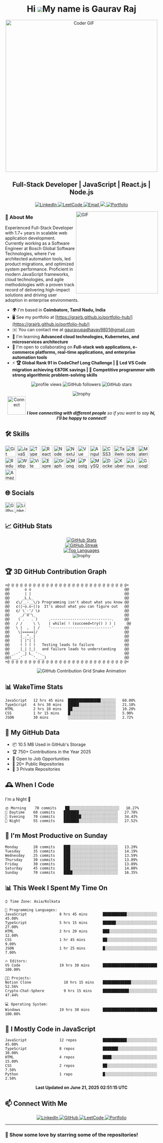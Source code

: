 # <div align="center">Hi ![](https://user-images.githubusercontent.com/18350557/176309783-0785949b-9127-417c-8b55-ab5a4333674e.gif)My name is Gaurav Raj</div>

<div align="center">
  <img src="https://media.giphy.com/media/SWoSkN6DxTszqIKEqv/giphy.gif" alt="Coder GIF" width="500">
</div>

## <div align="center">Full-Stack Developer | JavaScript | React.js | Node.js</div>

<p align="center">
  <a href="https://www.linkedin.com/in/gaurav-raj-095a8a129/" target="_blank">
    <img src="https://img.shields.io/badge/LinkedIn-0077B5?style=for-the-badge&logo=linkedin&logoColor=white" alt="LinkedIn">
  </a>
  <a href="https://leetcode.com/u/gauravraj_9/" target="_blank">
    <img src="https://img.shields.io/badge/LeetCode-FFA116?style=for-the-badge&logo=leetcode&logoColor=white" alt="LeetCode">
  </a>
  <a href="mailto:gauravupadhavay9801@gmail.com" target="_blank">
    <img src="https://img.shields.io/badge/Email-D14836?style=for-the-badge&logo=gmail&logoColor=white" alt="Email">
  </a>
  <a href="https://www.github.com/grajrb" target="_blank" rel="noreferrer">
    <img src="https://img.shields.io/github/followers/grajrb?logo=github&style=for-the-badge&color=0891b2&labelColor=1c1917" />
  </a>
  <a href="https://grajrb.github.io/portfolio-hub/" target="_blank" rel="noreferrer">
    <img src="https://img.shields.io/badge/Portfolio-4285F4?style=for-the-badge&logo=Google-chrome&logoColor=white" alt="Portfolio" />
  </a>
</p>

<img align="right" height="270px" alt="GIF" src="https://i.pinimg.com/originals/e4/26/70/e426702edf874b181aced1e2fa5c6cde.gif" />

### 🚀 About Me

Experienced Full-Stack Developer with 1.7+ years in scalable web application development. Currently working as a Software Engineer at Bosch Global Software Technologies, where I've architected automation tools, led product migrations, and optimized system performance. Proficient in modern JavaScript frameworks, cloud technologies, and agile methodologies with a proven track record of delivering high-impact solutions and driving user adoption in enterprise environments.

- 🌍 I'm based in **Coimbatore, Tamil Nadu, India**
- 🖥️ See my portfolio at [https://grajrb.github.io/portfolio-hub/](https://grajrb.github.io/portfolio-hub/)
- ✉️ You can contact me at [gauravupadhavay9801@gmail.com](mailto:gauravupadhavay9801@gmail.com)
- 🧠 I'm learning **Advanced cloud technologies, Kubernetes, and microservices architecture**
- 🤝 I'm open to collaborating on **Full-stack web applications, e-commerce platforms, real-time applications, and enterprise automation tools**
- ⚡ **🏆 Global Rank 91 in CodeChef Long Challenge | 💼 Led VS Code migration achieving €870K savings | 🚀 Competitive programmer with strong algorithmic problem-solving skills**

<p align="center">
  <img src="https://komarev.com/ghpvc/?username=grajrb&label=Profile%20views&color=0e75b6&style=flat" alt="profile views" />
  <img src="https://img.shields.io/github/followers/grajrb?style=social" alt="GitHub followers" />
  <img src="https://img.shields.io/github/stars/grajrb?style=social" alt="GitHub stars" />
</p>

<div align="center">
  <img src="https://github-profile-trophy.vercel.app/?username=grajrb&theme=onedark&row=1&column=6" alt="trophy" />
</div>

<div align="center">
  <img src="https://media.giphy.com/media/LnQjpWaON8nhr21vNW/giphy.gif" width="60" alt="Connect" /> <em><b>I love connecting with different people</b> so if you want to say <b>hi, I'll be happy to connect!</b></em>
</div>

## 🛠️ Skills

<p align="left">
<a href="https://git-scm.com/" target="_blank" rel="noreferrer"><img src="https://raw.githubusercontent.com/danielcranney/readme-generator/main/public/icons/skills/git-colored.svg" width="36" height="36" alt="Git" title="Git"/></a>
<a href="https://developer.mozilla.org/en-US/docs/Web/JavaScript" target="_blank" rel="noreferrer"><img src="https://raw.githubusercontent.com/danielcranney/readme-generator/main/public/icons/skills/javascript-colored.svg" width="36" height="36" alt="JavaScript" title="JavaScript"/></a>
<a href="https://www.typescriptlang.org/" target="_blank" rel="noreferrer"><img src="https://raw.githubusercontent.com/danielcranney/readme-generator/main/public/icons/skills/typescript-colored.svg" width="36" height="36" alt="TypeScript" title="TypeScript"/></a>
<a href="https://reactjs.org/" target="_blank" rel="noreferrer"><img src="https://raw.githubusercontent.com/danielcranney/readme-generator/main/public/icons/skills/react-colored.svg" width="36" height="36" alt="React" title="React"/></a>
<a href="https://nodejs.org/en/" target="_blank" rel="noreferrer"><img src="https://raw.githubusercontent.com/danielcranney/readme-generator/main/public/icons/skills/nodejs-colored.svg" width="36" height="36" alt="NodeJS" title="NodeJS"/></a>
<a href="https://nextjs.org/docs" target="_blank" rel="noreferrer"><img src="https://raw.githubusercontent.com/danielcranney/readme-generator/main/public/icons/skills/nextjs-colored.svg" width="36" height="36" alt="NextJs" title="NextJs"/></a>
<a href="https://vuejs.org/" target="_blank" rel="noreferrer"><img src="https://raw.githubusercontent.com/danielcranney/readme-generator/main/public/icons/skills/vuejs-colored.svg" width="36" height="36" alt="Vue" title="Vue"/></a>
<a href="https://angular.io/" target="_blank" rel="noreferrer"><img src="https://raw.githubusercontent.com/danielcranney/readme-generator/main/public/icons/skills/angularjs-colored.svg" width="36" height="36" alt="Angular" title="Angular"/></a>
<a href="https://www.w3.org/TR/CSS/#css" target="_blank" rel="noreferrer"><img src="https://raw.githubusercontent.com/danielcranney/readme-generator/main/public/icons/skills/css3-colored.svg" width="36" height="36" alt="CSS3" title="CSS3"/></a>
<a href="https://tailwindcss.com/" target="_blank" rel="noreferrer"><img src="https://raw.githubusercontent.com/danielcranney/readme-generator/main/public/icons/skills/tailwindcss-colored.svg" width="36" height="36" alt="TailwindCSS" title="TailwindCSS"/></a>
<a href="https://getbootstrap.com/" target="_blank" rel="noreferrer"><img src="https://raw.githubusercontent.com/danielcranney/readme-generator/main/public/icons/skills/bootstrap-colored.svg" width="36" height="36" alt="Bootstrap" title="Bootstrap"/></a>
<a href="https://mui.com/" target="_blank" rel="noreferrer"><img src="https://raw.githubusercontent.com/danielcranney/readme-generator/main/public/icons/skills/materialui-colored.svg" width="36" height="36" alt="Material UI" title="Material UI"/></a>
<a href="https://redux.js.org/" target="_blank" rel="noreferrer"><img src="https://raw.githubusercontent.com/danielcranney/readme-generator/main/public/icons/skills/redux-colored.svg" width="36" height="36" alt="Redux" title="Redux"/></a>
<a href="https://webpack.js.org/" target="_blank" rel="noreferrer"><img src="https://raw.githubusercontent.com/danielcranney/readme-generator/main/public/icons/skills/webpack-colored.svg" width="36" height="36" alt="Webpack" title="Webpack"/></a>
<a href="https://vitejs.dev/" target="_blank" rel="noreferrer"><img src="https://raw.githubusercontent.com/danielcranney/readme-generator/main/public/icons/skills/vite-colored.svg" width="36" height="36" alt="Vite" title="Vite"/></a>
<a href="https://expressjs.com/" target="_blank" rel="noreferrer"><img src="https://raw.githubusercontent.com/danielcranney/readme-generator/main/public/icons/skills/express-colored.svg" width="36" height="36" alt="Express" title="Express"/></a>
<a href="https://graphql.org/" target="_blank" rel="noreferrer"><img src="https://raw.githubusercontent.com/danielcranney/readme-generator/main/public/icons/skills/graphql-colored.svg" width="36" height="36" alt="GraphQL" title="GraphQL"/></a>
<a href="https://www.mongodb.com/" target="_blank" rel="noreferrer"><img src="https://raw.githubusercontent.com/danielcranney/readme-generator/main/public/icons/skills/mongodb-colored.svg" width="36" height="36" alt="MongoDB" title="MongoDB"/></a>
<a href="https://www.postgresql.org/" target="_blank" rel="noreferrer"><img src="https://raw.githubusercontent.com/danielcranney/readme-generator/main/public/icons/skills/postgresql-colored.svg" width="36" height="36" alt="PostgreSQL" title="PostgreSQL"/></a>
<a href="https://www.mysql.com/" target="_blank" rel="noreferrer"><img src="https://raw.githubusercontent.com/danielcranney/readme-generator/main/public/icons/skills/mysql-colored.svg" width="36" height="36" alt="MySQL" title="MySQL"/></a>
<a href="https://www.docker.com/" target="_blank" rel="noreferrer"><img src="https://raw.githubusercontent.com/danielcranney/readme-generator/main/public/icons/skills/docker-colored.svg" width="36" height="36" alt="Docker" title="Docker"/></a>
<a href="https://kubernetes.io/" target="_blank" rel="noreferrer"><img src="https://raw.githubusercontent.com/danielcranney/readme-generator/main/public/icons/skills/kubernetes-colored.svg" width="36" height="36" alt="Kubernetes" title="Kubernetes"/></a>
<a href="https://www.linux.org" target="_blank" rel="noreferrer"><img src="https://raw.githubusercontent.com/danielcranney/readme-generator/main/public/icons/skills/linux-colored.svg" width="36" height="36" alt="Linux" title="Linux"/></a>
<a href="https://cloud.google.com/" target="_blank" rel="noreferrer"><img src="https://raw.githubusercontent.com/danielcranney/readme-generator/main/public/icons/skills/googlecloud-colored.svg" width="36" height="36" alt="Google Cloud" title="Google Cloud"/></a>
<a href="https://aws.amazon.com" target="_blank" rel="noreferrer"><img src="https://raw.githubusercontent.com/danielcranney/readme-generator/main/public/icons/skills/aws-colored.svg" width="36" height="36" alt="Amazon Web Services" title="Amazon Web Services"/></a>
</p>

## 🌐 Socials

<p align="left">
  <a href="https://www.github.com/grajrb" target="_blank" rel="noreferrer">
    <picture>
      <source media="(prefers-color-scheme: dark)" srcset="https://raw.githubusercontent.com/danielcranney/readme-generator/main/public/icons/socials/github-dark.svg" />
      <source media="(prefers-color-scheme: light)" srcset="https://raw.githubusercontent.com/danielcranney/readme-generator/main/public/icons/socials/github.svg" />
      <img src="https://raw.githubusercontent.com/danielcranney/readme-generator/main/public/icons/socials/github.svg" width="32" height="32" alt="Github" title="Github" />
    </picture>
  </a>
  <a href="https://www.linkedin.com/in/gaurav-raj-095a8a129/" target="_blank" rel="noreferrer">
    <picture>
      <source media="(prefers-color-scheme: dark)" srcset="https://raw.githubusercontent.com/danielcranney/readme-generator/main/public/icons/socials/linkedin-dark.svg" />
      <source media="(prefers-color-scheme: light)" srcset="https://raw.githubusercontent.com/danielcranney/readme-generator/main/public/icons/socials/linkedin.svg" />
      <img src="https://raw.githubusercontent.com/danielcranney/readme-generator/main/public/icons/socials/linkedin.svg" width="32" height="32" alt="LinkedIn" title="LinkedIn" />
    </picture>
  </a>
</p>

## 📈 GitHub Stats

<div align="center">
  <a href="http://www.github.com/grajrb">
    <img src="https://github-readme-stats.vercel.app/api?username=grajrb&show_icons=true&count_private=true&title_color=0891b2&text_color=ffffff&icon_color=0891b2&bg_color=1c1917&hide_border=true" alt="GitHub Stats" />
  </a>
</div>

<div align="center">
  <a href="http://www.github.com/grajrb">
    <img src="https://github-readme-streak-stats.herokuapp.com/?user=grajrb&stroke=ffffff&background=1c1917&ring=0891b2&fire=0891b2&currStreakNum=ffffff&currStreakLabel=0891b2&sideNums=ffffff&sideLabels=ffffff&dates=ffffff&hide_border=true" alt="GitHub Streak" />
  </a>
</div>

<div align="center">
  <a href="https://github.com/grajrb">
    <img src="https://github-readme-stats.vercel.app/api/top-langs/?username=grajrb&langs_count=10&title_color=0891b2&text_color=ffffff&icon_color=0891b2&bg_color=1c1917&hide_border=true&locale=en&custom_title=Top%20Languages" alt="Top Languages" />
  </a>
</div>

<div align="center">
  <img src="https://github-profile-trophy.vercel.app/?username=grajrb&theme=onedark&row=1&column=6" alt="trophy" />
</div>

## 🏆 3D GitHub Contribution Graph

```
+@ @ @ @ @ @ @ @ @ @ @ @ @ @ @ @ @ @ @ @ @ @ @ @ @ @ @ @+
@@       o o                                           @@
@@       | |                                           @@
@@      _L_L_                                          @@
@@   ❮\/__-__\/❯ Programming isn't about what you know @@
@@   ❮(|~o.o~|)❯  It's about what you can figure out   @@
@@   ❮/ \`-'/ \❯                                       @@
@@     _/`U'\_                                         @@
@@    ( .   . )     .----------------------------.     @@
@@   / /     \ \    | while( ! (succeed=try() ) ) |     @@
@@   \ |  ,  | /    '----------------------------'     @@
@@    \|=====|/                                        @@
@@     |_.^._|                                         @@
@@     | |"| |                                         @@
@@     ( ) ( )   Testing leads to failure              @@
@@     |_| |_|   and failure leads to understanding    @@
@@ _.-' _j L_ '-._                                     @@
@@(___.'     '.___)                                    @@
+@ @ @ @ @ @ @ @ @ @ @ @ @ @ @ @ @ @ @ @ @ @ @ @ @ @ @ @+
```

<div align="center">
  <img src="https://github.com/grajrb/grajrb/blob/output/github-contribution-grid-snake.svg" alt="GitHub Contribution Grid Snake Animation" />
</div>

## 📊 WakeTime Stats

<!--START_SECTION:wake-->
```text
JavaScript   12 hrs 45 mins  ███████████████░░░░░░░   60.00% 
TypeScript   4 hrs 30 mins   █████░░░░░░░░░░░░░░░░░   21.18% 
HTML         2 hrs 10 mins   ██░░░░░░░░░░░░░░░░░░░░   10.20% 
CSS          1 hr 15 mins    █░░░░░░░░░░░░░░░░░░░░░   5.90% 
JSON         30 mins         ░░░░░░░░░░░░░░░░░░░░░░   2.72%
```
<!--END_SECTION:wake-->

## 📌 My GitHub Data

- 📦 10.5 MB Used in GitHub's Storage
- 🏆 750+ Contributions in the Year 2025
- 💼 Open to Job Opportunities
- 📜 20+ Public Repositories
- 🔑 3 Private Repositories

## 🕰️ When I Code

I'm a Night 🦉

```text
🌞 Morning    70 commits    ██░░░░░░░░░░░░░░░░░░░░░░░   10.27% 
🌆 Daytime    60 commits    ███████░░░░░░░░░░░░░░░░░░   27.78% 
🌃 Evening    70 commits    ████████░░░░░░░░░░░░░░░░░   34.43% 
🌙 Night      55 commits    ███████░░░░░░░░░░░░░░░░░░   27.52%
```

## 📅 I'm Most Productive on Sunday

```text
Monday       20 commits    ███░░░░░░░░░░░░░░░░░░░░░░   13.29% 
Tuesday      35 commits    ███░░░░░░░░░░░░░░░░░░░░░░   14.19% 
Wednesday    25 commits    ███░░░░░░░░░░░░░░░░░░░░░░   13.59% 
Thursday     30 commits    ███░░░░░░░░░░░░░░░░░░░░░░   13.89% 
Friday       30 commits    ███░░░░░░░░░░░░░░░░░░░░░░   13.89% 
Saturday     45 commits    ███░░░░░░░░░░░░░░░░░░░░░░   14.80% 
Sunday       70 commits    ████░░░░░░░░░░░░░░░░░░░░░   16.35%
```

## 📊 This Week I Spent My Time On

```text
⌚︎ Time Zone: Asia/Kolkata

💬 Programming Languages: 
JavaScript               8 hrs 45 mins       ███████████░░░░░░░░░░░░░░   45.00% 
TypeScript               5 hrs 15 mins       ██████░░░░░░░░░░░░░░░░░░░   27.00% 
HTML                     2 hrs 20 mins       ███░░░░░░░░░░░░░░░░░░░░░░   12.00% 
CSS                      1 hr 45 mins        ██░░░░░░░░░░░░░░░░░░░░░░░   9.00% 
JSON                     1 hr 25 mins        █░░░░░░░░░░░░░░░░░░░░░░░░   7.00%

🔥 Editors: 
VS Code                  19 hrs 30 mins      █████████████████████████   100.00%

🐱‍💻 Projects: 
Notion Clone               10 hrs 15 mins    █████████████░░░░░░░░░░░░   52.56% 
Crypto-Chat-Sphere         9 hrs 15 mins     ████████████░░░░░░░░░░░░░   47.44%

💻 Operating System: 
Windows                  19 hrs 30 mins      █████████████████████████   100.00%
```

## 🧰 I Mostly Code in JavaScript

```text
JavaScript               12 repos            ███████████░░░░░░░░░░░░░░   45.00% 
TypeScript               8 repos             ███████░░░░░░░░░░░░░░░░░░   30.00% 
HTML                     4 repos             ████░░░░░░░░░░░░░░░░░░░░░   15.00% 
CSS                      2 repos             ██░░░░░░░░░░░░░░░░░░░░░░░   7.50% 
Python                   1 repo              █░░░░░░░░░░░░░░░░░░░░░░░░   2.50%
```

<div align="center">
  <b>Last Updated on June 21, 2025 02:51:15 UTC</b>
</div>

## 📫 Connect With Me

<div align="center">  <a href="https://www.linkedin.com/in/gaurav-raj-095a8a129/">
    <img src="https://img.shields.io/badge/linkedin-%230077B5.svg?&style=for-the-badge&logo=linkedin&logoColor=white" alt="LinkedIn" />
  </a>
  <a href="https://github.com/grajrb">
    <img src="https://img.shields.io/badge/github-%23121011.svg?&style=for-the-badge&logo=github&logoColor=white" alt="GitHub" />
  </a>
  <a href="https://leetcode.com/u/gauravraj_9/">
    <img src="https://img.shields.io/badge/LeetCode-FFA116?style=for-the-badge&logo=leetcode&logoColor=white" alt="LeetCode" />
  </a>
  <a href="https://grajrb.github.io/portfolio-hub/">
    <img src="https://img.shields.io/badge/Portfolio-%23000000.svg?style=for-the-badge&logo=firefox&logoColor=#FF7139" alt="Portfolio" />
  </a>
</div>

---

### 💖 Show some love by starring some of the repositories!
